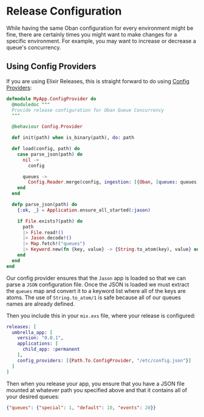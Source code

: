 # Release Configuration

While having the same Oban configuration for every environment might be fine,
there are certainly times you might want to make changes for a specific
environment. For example, you may want to increase or decrease a queue's
concurrency.

## Using Config Providers

If you are using Elixir Releases, this is straight forward to do using [Config 
Providers][mcp]:


```elixir
defmodule MyApp.ConfigProvider do
  @moduledoc """
  Provide release configuration for Oban Queue Concurrency
  """

  @behaviour Config.Provider

  def init(path) when is_binary(path), do: path

  def load(config, path) do
    case parse_json(path) do
      nil ->
        config

      queues ->
        Config.Reader.merge(config, ingestion: [{Oban, [queues: queues]}])
    end
  end

  defp parse_json(path) do
    {:ok, _} = Application.ensure_all_started(:jason)

    if File.exists?(path) do
      path
      |> File.read!()
      |> Jason.decode!()
      |> Map.fetch!("queues")
      |> Keyword.new(fn {key, value} -> {String.to_atom(key), value} end)
    end
  end
end
```

Our config provider ensures that the `Jason` app is loaded so that we can parse
a `JSON` configuration file. Once the JSON is loaded we must extract the
`queues` map and convert it to a keyword list where all of the keys are atoms.
The use of `String.to_atom/1` is safe because all of our queues names are
already defined.

Then you include this in your `mix.exs` file, where your release is configured:

```elixir
releases: [
  umbrella_app: [
    version: "0.0.1",
    applications: [
      child_app: :permanent
    ],
    config_providers: [{Path.To.ConfigProvider, "/etc/config.json"}]
  ]
]
```

Then when you release your app, you ensure that you have a JSON file mounted at
whatever path you specified above and that it contains all of your desired queues:

```json
{"queues": {"special": 1, "default": 10, "events": 20}}
```

[mcp]: https://hexdocs.pm/mix/Mix.Tasks.Release.html#module-config-providers
